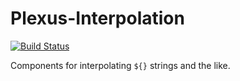 Plexus-Interpolation
===============

[![Build Status](https://travis-ci.org/codehaus-plexus/plexus-interpolation.svg?branch=master)](https://travis-ci.org/codehaus-plexus/plexus-interpolation)

Components for interpolating `${}` strings and the like.

